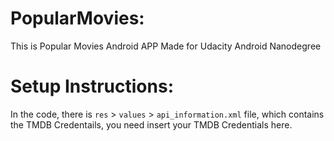 # PopularMovies:
This is Popular Movies Android APP Made for Udacity Android Nanodegree

# Setup Instructions:
In the code, there is `res` > `values` > `api_information.xml` file, which contains the TMDB Credentails, you need insert your TMDB Credentials here.